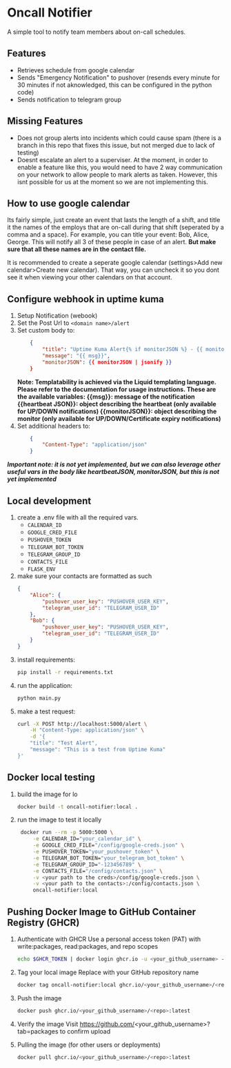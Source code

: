 # Oncall Notifier

A simple tool to notify team members about on-call schedules.

## Features

- Retrieves schedule from google calendar
- Sends "Emergency Notification" to pushover  (resends every minute for 30 minutes if not aknowledged, this can be configured in the python code)
- Sends notification to telegram group

## Missing Features

- Does not group alerts into incidents which could cause spam (there is a branch in this repo that fixes this issue, but not merged due to lack of testing)
- Doesnt escalate an alert to a superviser. At the moment, in order to enable a feature like this, you would need to have 2 way communication on your network to allow people to mark alerts as taken. However, this isnt possible for us at the moment so we are not implementing this.

## How to use google calendar

Its fairly simple, just create an event that lasts the length of a shift, and title it the names of the employs that are on-call during that shift (seperated by a comma and a space). For example, you can title your event: Bob, Alice, George. This will notify all 3 of these people in case of an alert. **But make sure that all these names are in the contact file.**

It is recommended to create a seperate google calendar (settings>Add new calendar>Create new calendar). That way, you can uncheck it so you dont see it when viewing your other calendars on that account.

## Configure webhook in uptime kuma
1. Setup Notification (webook)
2. Set the Post Url to `<domain name>/alert`
3. Set custom body to:
    ```JSON
        { 
            "title": "Uptime Kuma Alert{% if monitorJSON %} - {{ monitorJSON['name'] }}{% endif %}", 
            "message": "{{ msg}}",
            "monitorJSON": {{ monitorJSON | jsonify }}
        }
    ```
    **Note: Templatability is achieved via the Liquid templating language. Please refer to the documentation for usage instructions. These are the available variables: {{msg}}: message of the notification {{heartbeat JSON}}: object describing the heartbeat (only available for UP/DOWN notifications) {{monitorJSON}}: object describing the monitor (only available for UP/DOWN/Certificate expiry notifications)**
4. Set additional headers to:
    ```JSON
        {
            "Content-Type": "application/json"
        }
    ```

***Important note: it is not yet implemented, but we can also leverage other useful vars in the body like heartbeatJSON, monitorJSON, but this is not yet implemented***


## Local development

1. create a .env file with all the required vars.
   - `CALENDAR_ID`
   - `GOOGLE_CRED_FILE`
   - `PUSHOVER_TOKEN`
   - `TELEGRAM_BOT_TOKEN`
   - `TELEGRAM_GROUP_ID`
   - `CONTACTS_FILE`
   - `FLASK_ENV`
2. make sure your contacts are formatted as such
    ```json
    {
        "Alice": {
            "pushover_user_key": "PUSHOVER_USER_KEY",
            "telegram_user_id": "TELEGRAM_USER_ID"
        },
        "Bob": {
            "pushover_user_key": "PUSHOVER_USER_KEY",
            "telegram_user_id": "TELEGRAM_USER_ID"
        }
    }
    ```
3. install requirements:
    ```bash
    pip install -r requirements.txt
    ```
4. run the application:
    ```bash
    python main.py
    ```
5. make a test request:
    ```bash
    curl -X POST http://localhost:5000/alert \
        -H "Content-Type: application/json" \
        -d '{
        "title": "Test Alert",
        "message": "This is a test from Uptime Kuma"
    }'
    ```

## Docker local testing
1. build the image for lo
    ```bash
    docker build -t oncall-notifier:local .
    ```

2. run the image to test it locally
   ```bash
    docker run --rm -p 5000:5000 \
        -e CALENDAR_ID="your_calendar_id" \
        -e GOOGLE_CRED_FILE="/config/google-creds.json" \
        -e PUSHOVER_TOKEN="your_pushover_token" \
        -e TELEGRAM_BOT_TOKEN="your_telegram_bot_token" \
        -e TELEGRAM_GROUP_ID="-123456789" \
        -e CONTACTS_FILE="/config/contacts.json" \
        -v <your path to the creds>/config/google-creds.json \
        -v <your path to the contacts>:/config/contacts.json \
        oncall-notifier:local
    ```

## Pushing Docker Image to GitHub Container Registry (GHCR)

1. Authenticate with GHCR
    Use a personal access token (PAT) with write:packages, read:packages, and repo scopes
    ```bash
    echo $GHCR_TOKEN | docker login ghcr.io -u <your_github_username> --password-stdin
    ```

2. Tag your local image
    Replace <repo> with your GitHub repository name
    ```bash
    docker tag oncall-notifier:local ghcr.io/<your_github_username>/<repo>:latest
    ```

3. Push the image
    ```bash
    docker push ghcr.io/<your_github_username>/<repo>:latest
    ```

4. Verify the image
    Visit https://github.com/<your_github_username>?tab=packages to confirm upload


5. Pulling the image (for other users or deployments)
    ```bash
    docker pull ghcr.io/<your_github_username>/<repo>:latest
    ```

